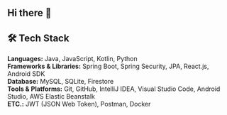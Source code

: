 ## Hi there 👋

## 🛠 Tech Stack
**Languages:** Java, JavaScript, Kotlin, Python  
**Frameworks & Libraries:** Spring Boot, Spring Security, JPA, React.js, Android SDK  
**Database:** MySQL, SQLite, Firestore  
**Tools & Platforms:** Git, GitHub, IntelliJ IDEA, Visual Studio Code, Android Studio, AWS Elastic Beanstalk  
**ETC.:** JWT (JSON Web Token), Postman, Docker

